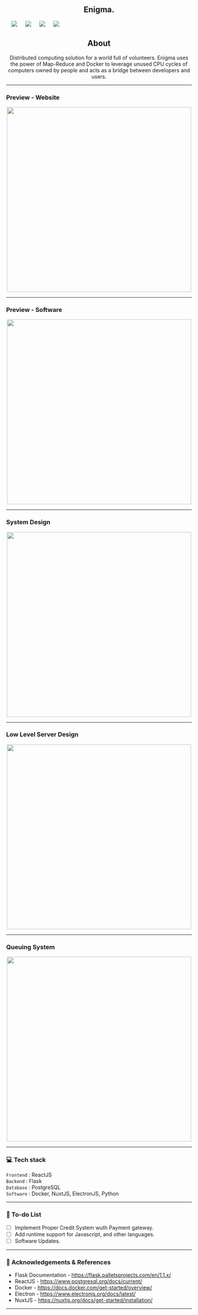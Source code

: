 <p align="center"
<img src ="" width = 200px>
</p>

<h2 align = 'center'> Enigma.
</h2>

&emsp;[![](https://img.shields.io/badge/Made_with-Flask-blue?style=for-the-badge&logo=Flask)](https://flask.palletsprojects.com/en/1.1.x/) 
&emsp;
[![](https://img.shields.io/badge/Made_with-PostgreSQL-blue?style=for-the-badge&logo=PostgreSQL)](https://www.postgresql.org/docs/current/)
&emsp;
[![](https://img.shields.io/badge/Made_with-Docker-blue?style=for-the-badge&logo=Docker)](https://docs.docker.com/get-started/overview/)
&emsp;
[![](https://img.shields.io/badge/IDE-Visual_Studio_Code-blue?style=for-the-badge&logo=visual-studio-code)](https://code.visualstudio.com/ "Visual Studio Code")


<h2 align='center'> About </h2>
<p align='center'>
Distributed computing solution for a world full of volunteers. Enigma  uses  the  power  of  Map-Reduce and Docker  to  leverage  unused  CPU  cycles  of  computers 
owned by people and acts as a bridge between developers and users.
</p>

-----------------------------------

### Preview - Website

<p align="center">
<img src ="./assets/Homepage.png" width = 500px>
</p>

-----------------------------------

### Preview - Software
<p align="center">
<img src ="./assets/Lightmode.png" width = 500px>
</p>

-----------------------------------

### System Design
<p align="center">
<img src ="./assets/Question.png" width = 500px>
</p>


-----------------------------------

### Low Level Server Design
<p align="center">
<img src ="./assets/Lightmode.png" width = 500px>
</p>


-----------------------------------

### Queuing System
<p align="center">
<img src ="./assets/Lightmode.png" width = 500px>
</p>


-----------------------------------
###             💻 Tech stack
`Frontend` : ReactJS <br>
`Backend` : Flask <br>
`Database` : PostgreSQL <br>
`Software` : Docker, NuxtJS, ElectronJS, Python  <br>

-----------------------------------

### 📝 To-do List

- [ ] Implement Proper Credit System wuth Payment gateway. 
- [ ] Add runtime support for Javascript, and other languages.
- [ ] Software Updates. 

------------------------------------------


### :page_with_curl: Acknowledgements & References

- Flask Documentation - https://flask.palletsprojects.com/en/1.1.x/
- ReactJS - https://www.postgresql.org/docs/current/
- Docker - https://docs.docker.com/get-started/overview/
- Electron - https://www.electronjs.org/docs/latest/
- NuxtJS - https://nuxtjs.org/docs/get-started/installation/

-----------------------------------
